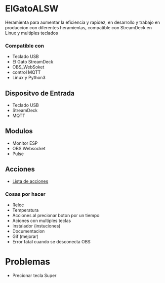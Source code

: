 # ElGatoALSW

Heramienta para aumentar la eficiencia y rapidez, en desarrollo y trabajo en produccion con diferentes heramientas, compatible con StreamDeck en Linux y multiples teclados

### Compatible con

-   Teclado USB
-   El Gato StreamDeck
-   OBS_WebSoket
-   control MQTT
-   Linux y Python3

## Dispositvo de Entrada

- Teclado USB
- StreamDeck
- MQTT

## Modulos 

- Monitor ESP
- OBS Websocket
- Pulse

## Acciones

- [Lista de acciones](./elGarrobo/accionesOOP)

### Cosas por hacer

-   Reloc
-   Temperatura
-   Acciones al precionar boton por un tiempo
-   Aciones con multiples teclas
-   Instalador (instuciones)
-   Documentacion
-   Gif (mejorar)
-   Error fatal cuando se desconecta OBS

# Problemas

-   Precionar tecla Super
